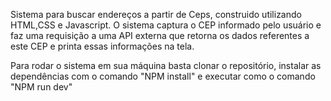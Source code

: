 Sistema para buscar endereços a partir de Ceps, construido utilizando HTML,CSS e Javascript.
O sistema captura o CEP informado pelo usuário e faz uma requisição a uma API externa que retorna os dados referentes a este CEP
e printa essas informações na tela.

Para rodar o sistema em sua máquina basta clonar o repositório, instalar as dependências 
com o comando "NPM install" e executar como o comando "NPM run dev"
